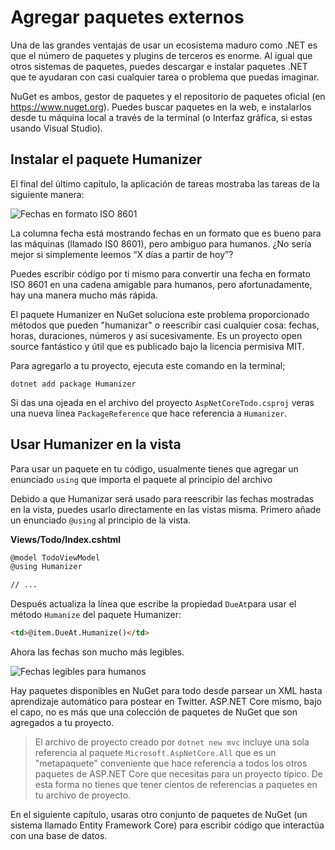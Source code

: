 # Agregar paquetes externos
Una de las grandes ventajas de usar un ecosistema maduro como .NET es que el número de paquetes y plugins de terceros es enorme. Al igual que otros sistemas de paquetes, puedes descargar e instalar paquetes .NET que te ayudaran con casi cualquier tarea o problema que puedas imaginar.

NuGet es ambos, gestor de paquetes y el repositorio de paquetes oficial (en https://www.nuget.org). Puedes buscar paquetes en la web, e instalarlos desde tu máquina local a través de la terminal (o Interfaz gráfica, si estas usando Visual Studio).

## Instalar el paquete Humanizer
El final del último capítulo, la aplicación de tareas mostraba las tareas de la siguiente manera:

![Fechas en formato ISO 8601](iso8601.png)

La columna fecha está mostrando fechas en un formato que es bueno para las máquinas (llamado IS0 8601), pero ambiguo para humanos. ¿No sería mejor si simplemente leemos “X días a partir de hoy”?

Puedes escribir código por ti mismo para convertir una fecha en formato ISO 8601 en una cadena amigable para humanos, pero afortunadamente, hay una manera mucho más rápida.

El paquete Humanizer en NuGet soluciona este problema proporcionado métodos que pueden "humanizar" o reescribir casi cualquier cosa: fechas, horas, duraciones, números  y así sucesivamente. Es un proyecto open source fantástico y útil que es publicado bajo la licencia permisiva MIT.

Para agregarlo a tu proyecto, ejecuta este comando en la terminal;

```
dotnet add package Humanizer
```

Si das una ojeada en el archivo del proyecto `AspNetCoreTodo.csproj` veras una nueva línea `PackageReference` que hace referencia a `Humanizer`.

## Usar Humanizer en la vista

Para usar un paquete en tu código, usualmente tienes que agregar un enunciado `using` que importa el paquete al principio del archivo

Debido a que Humanizar será usado para reescribir las fechas mostradas en la vista, puedes usarlo directamente en las vistas misma. Primero añade un enunciado `@using` al principio de la vista.

**Views/Todo/Index.cshtml**

```html
@model TodoViewModel
@using Humanizer

// ...
```

Después actualiza la línea que escribe la propiedad `DueAt`para usar  el método `Humanize` del paquete Humanizer:

```html
<td>@item.DueAt.Humanize()</td>
```

Ahora las fechas son mucho más legibles.

![Fechas legibles para humanos](friendly-dates.png)

Hay paquetes disponibles en NuGet para todo desde parsear un XML hasta aprendizaje automático para postear en Twitter. ASP.NET Core mismo, bajo el capo, no es más que una colección de paquetes de NuGet que son agregados a tu proyecto.

> El archivo de proyecto creado por `dotnet new mvc` incluye una sola referencia al paquete `Microsoft.AspNetCore.All` que es un "metapaquete" conveniente que hace referencia a todos los otros paquetes de ASP.NET Core que necesitas para un proyecto típico. De esta forma no tienes que tener cientos de referencias a paquetes en tu archivo de proyecto.  

En el siguiente capítulo, usaras otro conjunto de paquetes de NuGet (un sistema llamado Entity Framework Core) para escribir código que interactúa con una base de datos.
